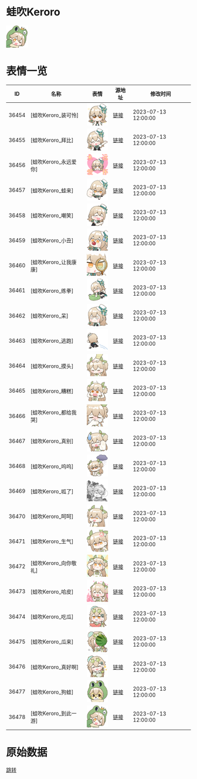 # 蛙吹Keroro

<img src="./cover.png" height="60" alt="cover" />

# 表情一览

|ID|名称|表情|源地址|修改时间|
|----|----|----|----|----|
|36454|[蛙吹Keroro_装可怜]|<img src="./pic/036454_%5B蛙吹Keroro_装可怜%5D.png" height="60" alt="装可怜"/>|[链接](https://i0.hdslb.com/bfs/garb/8d6f5312f8128d8e8c4a5a213eb91eb2f90cca7f.png)|2023-07-13 12:00:00|
|36455|[蛙吹Keroro_拜比]|<img src="./pic/036455_%5B蛙吹Keroro_拜比%5D.png" height="60" alt="拜比"/>|[链接](https://i0.hdslb.com/bfs/garb/ad1d8d211a80e628aa95f1b61ce8138a6650b38c.png)|2023-07-13 12:00:00|
|36456|[蛙吹Keroro_永远爱你]|<img src="./pic/036456_%5B蛙吹Keroro_永远爱你%5D.png" height="60" alt="永远爱你"/>|[链接](https://i0.hdslb.com/bfs/garb/5dc74f687dcad3107b164601df3b767f6b90c273.png)|2023-07-13 12:00:00|
|36457|[蛙吹Keroro_蛙来]|<img src="./pic/036457_%5B蛙吹Keroro_蛙来%5D.png" height="60" alt="蛙来"/>|[链接](https://i0.hdslb.com/bfs/garb/fb8488cfc3ed290d0c1c85f6b94571c1b8c6a6fb.png)|2023-07-13 12:00:00|
|36458|[蛙吹Keroro_嘲笑]|<img src="./pic/036458_%5B蛙吹Keroro_嘲笑%5D.png" height="60" alt="嘲笑"/>|[链接](https://i0.hdslb.com/bfs/garb/c446ca0103f1ff84381709d96f59f9ccbddc5ee6.png)|2023-07-13 12:00:00|
|36459|[蛙吹Keroro_小丑]|<img src="./pic/036459_%5B蛙吹Keroro_小丑%5D.png" height="60" alt="小丑"/>|[链接](https://i0.hdslb.com/bfs/garb/67a0517f92701007d4afb4b45152e890004bc1a3.png)|2023-07-13 12:00:00|
|36460|[蛙吹Keroro_让我康康]|<img src="./pic/036460_%5B蛙吹Keroro_让我康康%5D.png" height="60" alt="让我康康"/>|[链接](https://i0.hdslb.com/bfs/garb/3431155e864d522898bfd3186bc525e73b671aa6.png)|2023-07-13 12:00:00|
|36461|[蛙吹Keroro_练拳]|<img src="./pic/036461_%5B蛙吹Keroro_练拳%5D.png" height="60" alt="练拳"/>|[链接](https://i0.hdslb.com/bfs/garb/7b1964a89d8d48e9e9d8a19a674c304bf9f37b9f.png)|2023-07-13 12:00:00|
|36462|[蛙吹Keroro_呆]|<img src="./pic/036462_%5B蛙吹Keroro_呆%5D.png" height="60" alt="呆"/>|[链接](https://i0.hdslb.com/bfs/garb/ebdd755dcb080300a753b0b6a0bd7b90d104646a.png)|2023-07-13 12:00:00|
|36463|[蛙吹Keroro_逃跑]|<img src="./pic/036463_%5B蛙吹Keroro_逃跑%5D.png" height="60" alt="逃跑"/>|[链接](https://i0.hdslb.com/bfs/garb/0dce141171972ca6c45d13036476a6e0ebb39bfa.png)|2023-07-13 12:00:00|
|36464|[蛙吹Keroro_摸头]|<img src="./pic/036464_%5B蛙吹Keroro_摸头%5D.png" height="60" alt="摸头"/>|[链接](https://i0.hdslb.com/bfs/garb/2fd87dfd7696046460c005c92b8a09e21d8ba275.png)|2023-07-13 12:00:00|
|36465|[蛙吹Keroro_糟糕]|<img src="./pic/036465_%5B蛙吹Keroro_糟糕%5D.png" height="60" alt="糟糕"/>|[链接](https://i0.hdslb.com/bfs/garb/f61522bc83744718e7b82022fb3c8a2bde76cfaa.png)|2023-07-13 12:00:00|
|36466|[蛙吹Keroro_都给我哭]|<img src="./pic/036466_%5B蛙吹Keroro_都给我哭%5D.png" height="60" alt="都给我哭"/>|[链接](https://i0.hdslb.com/bfs/garb/2e7ec6e6228bf8f27338d3665f8625c1ae7454c7.png)|2023-07-13 12:00:00|
|36467|[蛙吹Keroro_真别]|<img src="./pic/036467_%5B蛙吹Keroro_真别%5D.png" height="60" alt="真别"/>|[链接](https://i0.hdslb.com/bfs/garb/8fc64076e31987d4e70c93b0c5db152e101b06ec.png)|2023-07-13 12:00:00|
|36468|[蛙吹Keroro_呜呜]|<img src="./pic/036468_%5B蛙吹Keroro_呜呜%5D.png" height="60" alt="呜呜"/>|[链接](https://i0.hdslb.com/bfs/garb/706a0402eb7dec083dc4842d88a935e128fcc953.png)|2023-07-13 12:00:00|
|36469|[蛙吹Keroro_呱了]|<img src="./pic/036469_%5B蛙吹Keroro_呱了%5D.png" height="60" alt="呱了"/>|[链接](https://i0.hdslb.com/bfs/garb/fee637799d861544b3f6c147d66e15895afe45df.png)|2023-07-13 12:00:00|
|36470|[蛙吹Keroro_呵呵]|<img src="./pic/036470_%5B蛙吹Keroro_呵呵%5D.png" height="60" alt="呵呵"/>|[链接](https://i0.hdslb.com/bfs/garb/2608960be809d9875b47b495f4f762c0dd6eedf1.png)|2023-07-13 12:00:00|
|36471|[蛙吹Keroro_生气]|<img src="./pic/036471_%5B蛙吹Keroro_生气%5D.png" height="60" alt="生气"/>|[链接](https://i0.hdslb.com/bfs/garb/f047afe3aafa375ef222468627e27aef47fa996b.png)|2023-07-13 12:00:00|
|36472|[蛙吹Keroro_向你敬礼]|<img src="./pic/036472_%5B蛙吹Keroro_向你敬礼%5D.png" height="60" alt="向你敬礼"/>|[链接](https://i0.hdslb.com/bfs/garb/a4a3d0fd99c7a2d46b110881b23db1921370a299.png)|2023-07-13 12:00:00|
|36473|[蛙吹Keroro_哈皮]|<img src="./pic/036473_%5B蛙吹Keroro_哈皮%5D.png" height="60" alt="哈皮"/>|[链接](https://i0.hdslb.com/bfs/garb/f6ba308b37273ef99903a1fae7a12798b6992ece.png)|2023-07-13 12:00:00|
|36474|[蛙吹Keroro_吃瓜]|<img src="./pic/036474_%5B蛙吹Keroro_吃瓜%5D.png" height="60" alt="吃瓜"/>|[链接](https://i0.hdslb.com/bfs/garb/d278a44c06b1cfed725947e89c281860d050fa4e.png)|2023-07-13 12:00:00|
|36475|[蛙吹Keroro_瓜来]|<img src="./pic/036475_%5B蛙吹Keroro_瓜来%5D.png" height="60" alt="瓜来"/>|[链接](https://i0.hdslb.com/bfs/garb/5b67046a0c9b44ab5d8f0450585dc7bf2eaf863d.png)|2023-07-13 12:00:00|
|36476|[蛙吹Keroro_真好啊]|<img src="./pic/036476_%5B蛙吹Keroro_真好啊%5D.png" height="60" alt="真好啊"/>|[链接](https://i0.hdslb.com/bfs/garb/2651fd190bbda9515308989816907a1aec95a23a.png)|2023-07-13 12:00:00|
|36477|[蛙吹Keroro_狗蛙]|<img src="./pic/036477_%5B蛙吹Keroro_狗蛙%5D.png" height="60" alt="狗蛙"/>|[链接](https://i0.hdslb.com/bfs/garb/69c508dfd7af7b66777015f3036bedaab03de950.png)|2023-07-13 12:00:00|
|36478|[蛙吹Keroro_到此一游]|<img src="./pic/036478_%5B蛙吹Keroro_到此一游%5D.png" height="60" alt="到此一游"/>|[链接](https://i0.hdslb.com/bfs/garb/87c31f8cd20f51ef446b97ecf17ff63f456548af.png)|2023-07-13 12:00:00|

# 原始数据

[跳转](./raw.json)


